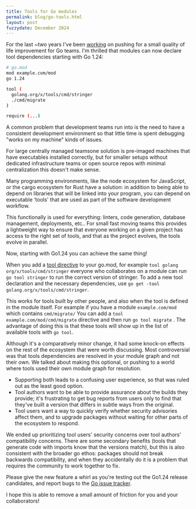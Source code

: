 ```yaml
---
title: Tools for Go modules
permalink: blog/go-tools.html
layout: post
fuzzydate: December 2024
---
```


For the last ~two years I've been
[working](https://github.com/golang/go/issues/48429) on pushing for a small
quality of life improvement for Go teams. I'm thrilled that modules can now
declare tool dependencies starting with Go 1.24:

```bash
# go.mod
mod example.com/mod
go 1.24

tool (
  golang.org/x/tools/cmd/stringer
  ./cmd/migrate
)

require (...)
```

A common problem that development teams run into is the need to have a
consistent development environment so that little time is spent debugging "works
on my machine" kinds of issues.

For large centrally managed teamsone solution is pre-imaged machines that have
executables installed correctly, but for smaller setups without dedicated
infrastructure teams or open source repos with minimal centralization this
doesn't make sense.

Many programming environments, like the node ecosystem for JavaScript, or the
cargo ecosystem for Rust have a solution: in addition to being able to depend on
libraries that will be linked into your program, you can depend on executable
‘tools' that are used as part of the software development workflow.

This functionally is used for everything: linters, code generation, database
management, deployments, etc.. For small fast moving teams this provides a
lightweight way to ensure that everyone working on a given project has access to
the right set of tools, and that as the project evolves, the tools evolve in
parallel.

Now, starting with Go1.24 you can achieve the same thing!

When you add a [tool
directive](https://go.dev/doc/modules/managing-dependencies#tools) to your
go.mod, for example `tool golang org/x/tools/cmd/stringer` everyone who
collaborates on a module can run `go tool stringer` to run the correct version
of stringer. To add a new tool declaration and the necessary dependencies, use
`go get -tool golang.org/x/tools/cmd/stringer`.

This works for tools built by other people, and also when the tool is defined
in the module itself. For example if you have a module `example.com/mod` which
contains `cmd/migrate/` You can add a `tool example.com/mod/cmd/migrate`
directive and then run `go tool migrate` . The advantage of doing this is that
these tools will show up in the list of available tools with `go tool`.

Although it's a comparatively minor change, it had some knock-on effects on the
rest of the ecosystem that were worth discussing. Most controversial was that
tools dependencies are resolved in your module graph and not their own. We
talked about making this optional, or pushing to a world where tools used their
own module graph for resolution.

* Supporting both leads to a confusing user experience, so that was ruled out as
the least good option.
* Tool authors want to be able to provide assurance about the builds they
provide; it's frustrating to get bug reports from users only to find that
they've built a version that differs in subtle ways from the original.
* Tool users want a way to quickly verify whether security advisories affect
them, and to upgrade packages without waiting for other parts of the ecosystem
to respond.

We ended up prioritizing tool users' security concerns over tool authors'
compatibility concerns. There are some secondary benefits (tools that generate
code with imports know that the versions match), but this is also consistent
with the broader go ethos: packages should not break backwards compatibility,
and when they accidentally do it is a problem that requires the community to
work together to fix.

Please give the new feature a whirl as you're testing out the Go1.24 release
candidates, and report bugs to the [Go issue tracker](https://go.dev/issues).

I hope this is able to remove a small amount of friction for you and
your collaborators!
